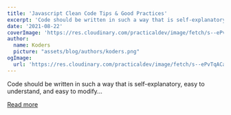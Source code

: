 ```yaml
---
title: 'Javascript Clean Code Tips & Good Practices'
excerpt: 'Code should be written in such a way that is self-explanatory, easy to understand, and easy to modify...'
date: '2021-08-22'
coverImage: 'https://res.cloudinary.com/practicaldev/image/fetch/s--ePvTqACa--/c_imagga_scale,f_auto,fl_progressive,h_420,q_auto,w_1000/https://dev-to-uploads.s3.amazonaws.com/uploads/articles/tyw4x4ld4uti52g2pkjf.jpg'
author:
  name: Koders
  picture: "assets/blog/authors/koders.png"
ogImage:
  url: 'https://res.cloudinary.com/practicaldev/image/fetch/s--ePvTqACa--/c_imagga_scale,f_auto,fl_progressive,h_420,q_auto,w_1000/https://dev-to-uploads.s3.amazonaws.com/uploads/articles/tyw4x4ld4uti52g2pkjf.jpg'
---
```


Code should be written in such a way that is self-explanatory, easy to understand, and easy to modify...

[Read more](https://dev.to/apoorvtyagi/javascript-clean-code-tips-good-practices-2od4)
